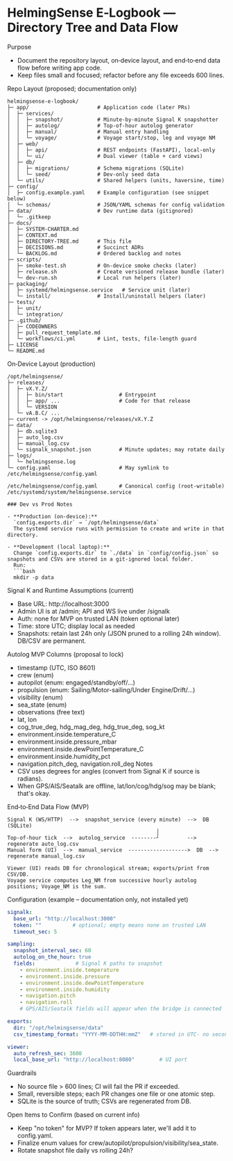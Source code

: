 # HelmingSense E‑Logbook — Directory Tree and Data Flow

Purpose
- Document the repository layout, on‑device layout, and end‑to‑end data flow before writing app code.
- Keep files small and focused; refactor before any file exceeds 600 lines.

Repo Layout (proposed; documentation only)
```
helmingsense-e-logbook/
├─ app/                      # Application code (later PRs)
│  ├─ services/
│  │  ├─ snapshot/           # Minute-by-minute Signal K snapshotter
│  │  ├─ autolog/            # Top-of-hour autolog generator
│  │  ├─ manual/             # Manual entry handling
│  │  └─ voyage/             # Voyage start/stop, leg and voyage NM
│  ├─ web/
│  │  ├─ api/                # REST endpoints (FastAPI), local-only
│  │  └─ ui/                 # Dual viewer (table + card views)
│  ├─ db/
│  │  ├─ migrations/         # Schema migrations (SQLite)
│  │  └─ seed/               # Dev-only seed data
│  └─ utils/                 # Shared helpers (units, haversine, time)
├─ config/
│  ├─ config.example.yaml    # Example configuration (see snippet below)
│  └─ schemas/               # JSON/YAML schemas for config validation
├─ data/                     # Dev runtime data (gitignored)
│  └─ .gitkeep
├─ docs/
│  ├─ SYSTEM-CHARTER.md
│  ├─ CONTEXT.md
│  ├─ DIRECTORY-TREE.md      # This file
│  ├─ DECISIONS.md           # Succinct ADRs
│  └─ BACKLOG.md             # Ordered backlog and notes
├─ scripts/
│  ├─ smoke-test.sh          # On-device smoke checks (later)
│  ├─ release.sh             # Create versioned release bundle (later)
│  └─ dev-run.sh             # Local run helpers (later)
├─ packaging/
│  ├─ systemd/helmingsense.service   # Service unit (later)
│  └─ install/               # Install/uninstall helpers (later)
├─ tests/
│  ├─ unit/
│  └─ integration/
├─ .github/
│  ├─ CODEOWNERS
│  ├─ pull_request_template.md
│  └─ workflows/ci.yml       # Lint, tests, file-length guard
├─ LICENSE
└─ README.md
```

On‑Device Layout (production)
```
/opt/helmingsense/
├─ releases/
│  ├─ vX.Y.Z/
│  │  ├─ bin/start                  # Entrypoint
│  │  ├─ app/ ...                   # Code for that release
│  │  └─ VERSION
│  └─ vA.B.C/ ...
├─ current -> /opt/helmingsense/releases/vX.Y.Z
├─ data/
│  ├─ db.sqlite3
│  ├─ auto_log.csv
│  ├─ manual_log.csv
│  └─ signalk_snapshot.json         # Minute updates; may rotate daily
├─ logs/
│  └─ helmingsense.log
└─ config.yaml                      # May symlink to /etc/helmingsense/config.yaml

/etc/helmingsense/config.yaml       # Canonical config (root-writable)
/etc/systemd/system/helmingsense.service

### Dev vs Prod Notes

- **Production (on-device):**  
  `config.exports.dir` → `/opt/helmingsense/data`  
  The systemd service runs with permission to create and write in that directory.

- **Development (local laptop):**  
  Change `config.exports.dir` to `./data` in `config/config.json` so snapshots and CSVs are stored in a git-ignored local folder.  
  Run:
  ```bash
  mkdir -p data

```

Signal K and Runtime Assumptions (current)
- Base URL: http://localhost:3000
- Admin UI is at /admin; API and WS live under /signalk
- Auth: none for MVP on trusted LAN (token optional later)
- Time: store UTC; display local as needed
- Snapshots: retain last 24h only (JSON pruned to a rolling 24h window). DB/CSV are permanent.

Autolog MVP Columns (proposal to lock)
- timestamp (UTC, ISO 8601)
- crew (enum)
- autopilot (enum: engaged/standby/off/…)
- propulsion (enum: Sailing/Motor-sailing/Under Engine/Drift/…)
- visibility (enum)
- sea_state (enum)
- observations (free text)
- lat, lon
- cog_true_deg, hdg_mag_deg, hdg_true_deg, sog_kt
- environment.inside.temperature_C
- environment.inside.pressure_mbar
- environment.inside.dewPointTemperature_C
- environment.inside.humidity_pct
- navigation.pitch_deg, navigation.roll_deg
Notes
- CSV uses degrees for angles (convert from Signal K if source is radians).
- When GPS/AIS/Seatalk are offline, lat/lon/cog/hdg/sog may be blank; that's okay.

End‑to‑End Data Flow (MVP)
```
Signal K (WS/HTTP)  -->  snapshot_service (every minute)  -->  DB (SQLite)
                                                │
Top-of-hour tick  -->  autolog_service  --------┘         -->  regenerate auto_log.csv
Manual form (UI)  -->  manual_service  ------------------->  DB  -->  regenerate manual_log.csv

Viewer (UI) reads DB for chronological stream; exports/print from CSV/DB.
Voyage service computes Leg_NM from successive hourly autolog positions; Voyage_NM is the sum.
```

Configuration (example – documentation only, not installed yet)
```yaml
signalk:
  base_url: "http://localhost:3000"
  token: ""          # optional; empty means none on trusted LAN
  timeout_sec: 5

sampling:
  snapshot_interval_sec: 60
  autolog_on_the_hour: true
  fields:             # Signal K paths to snapshot
    - environment.inside.temperature
    - environment.inside.pressure
    - environment.inside.dewPointTemperature
    - environment.inside.humidity
    - navigation.pitch
    - navigation.roll
    # GPS/AIS/Seatalk fields will appear when the bridge is connected

exports:
  dir: "/opt/helmingsense/data"
  csv_timestamp_format: "YYYY-MM-DDTHH:mmZ"   # stored in UTC- no seconds (ISO 8601)

viewer:
  auto_refresh_sec: 3600
  local_base_url: "http://localhost:8080"        # UI port
```

Guardrails
- No source file > 600 lines; CI will fail the PR if exceeded.
- Small, reversible steps; each PR changes one file or one atomic step.
- SQLite is the source of truth; CSVs are regenerated from DB.

Open Items to Confirm (based on current info)
- Keep "no token" for MVP? If token appears later, we'll add it to config.yaml.
- Finalize enum values for crew/autopilot/propulsion/visibility/sea_state.
- Rotate snapshot file daily vs rolling 24h?
